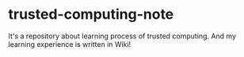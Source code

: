 # trusted-computing-note
It's a repository about learning process of trusted computing.
And my learning experience is written in Wiki!
